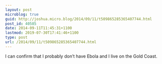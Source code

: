 ```yaml
---
layout: post
microblog: true
guid: http://joshua.micro.blog/2014/09/11/t509865285365407744.html
post_id: 40585
date: 2014-09-11T11:45:31+1100
lastmod: 2019-07-30T17:41:46+1100
type: post
url: /2014/09/11/t509865285365407744.html
---
```

I can confirm that I probably don’t have Ebola and I live on the Gold Coast.
